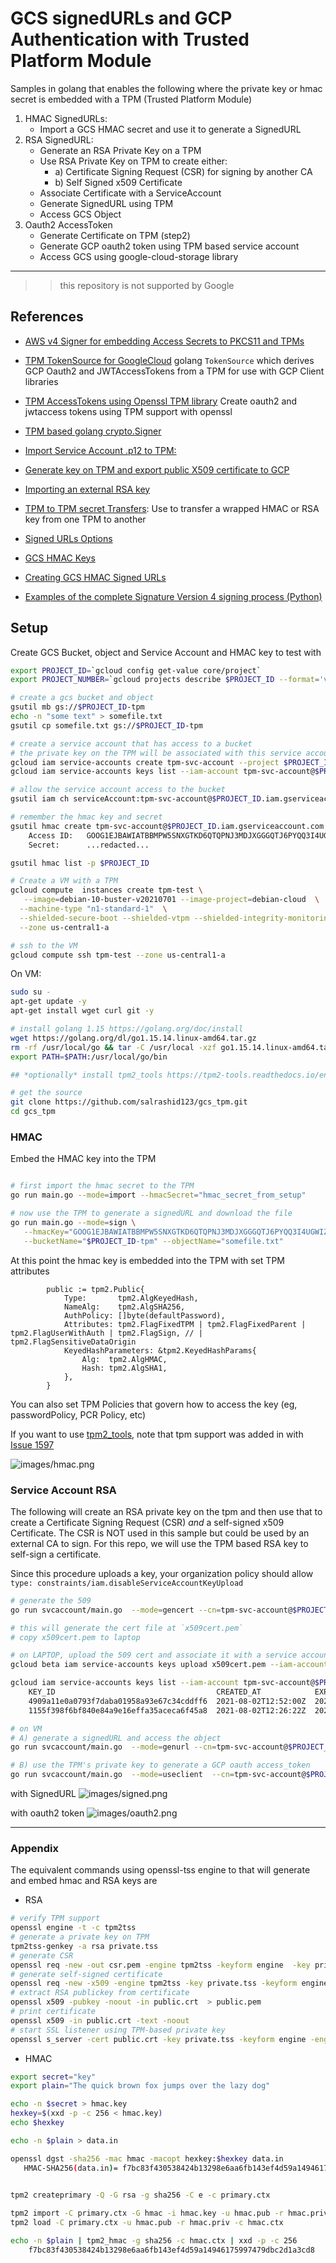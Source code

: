 # GCS signedURLs and GCP Authentication with Trusted Platform Module

Samples in golang that enables the following where the private key or hmac secret is embedded with a TPM (Trusted Platform Module)

1. HMAC SignedURLs:  
   - Import a GCS HMAC secret and use it to generate a SignedURL
2. RSA SignedURL: 
   - Generate an RSA Private Key on a TPM
   - Use RSA Private Key on TPM to create either:
     - a) Certificate Signing Request (CSR) for signing by another CA
     - b) Self Signed x509 Certificate
   - Associate Certificate with a ServiceAccount
   - Generate SignedURL using TPM
   - Access GCS Object
3. Oauth2 AccessToken
   - Generate Certificate on TPM (step2)
   - Generate GCP oauth2 token using TPM based service account
   - Access GCS using google-cloud-storage library

---

>> this repository is not supported by Google

## References

- [AWS v4 Signer for embedding Access Secrets to PKCS11 and TPMs](https://github.com/salrashid123/aws_hmac)

- [TPM TokenSource for GoogleCloud](https://github.com/salrashid123/oauth2#usage-tpmtokensource)
  golang `TokenSource` which derives GCP Oauth2 and JWTAccessTokens from a TPM for use with GCP Client libraries
- [TPM AccessTokens using Openssl TPM library](https://github.com/salrashid123/tpm2_evp_sign_decrypt)
  Create oauth2 and jwtaccess tokens using TPM support with openssl
- [TPM based golang crypto.Signer](https://github.com/salrashid123/signer)
- [Import Service Account .p12 to TPM:](https://github.com/salrashid123/oauth2#a-import-service-account-p12-to-tpm)
- [Generate key on TPM and export public X509 certificate to GCP](https://github.com/salrashid123/oauth2#b-generate-key-on-tpm-and-export-public-x509-certificate-to-gcp)
- [Importing an external RSA key](https://github.com/salrashid123/tpm2/tree/master/tpm_import_external_rsa)
- [TPM to TPM secret Transfers](https://github.com/salrashid123/tpm2/tree/master/tpm2_duplicate):
  Use to transfer a wrapped HMAC or RSA key from one TPM to another

- [Signed URLs Options](https://cloud.google.com/storage/docs/access-control/signed-urls#types)
- [GCS HMAC Keys](https://cloud.google.com/storage/docs/authentication/hmackeys)


- [Creating GCS HMAC Signed URLs](https://medium.com/google-cloud/gcs-hmac-signedurl-3166b995f237)

- [Examples of the complete Signature Version 4 signing process (Python)](https://docs.aws.amazon.com/general/latest/gr/sigv4-signed-request-examples.html)

## Setup

Create GCS Bucket, object and Service Account and HMAC key to test with

```bash
export PROJECT_ID=`gcloud config get-value core/project`
export PROJECT_NUMBER=`gcloud projects describe $PROJECT_ID --format='value(projectNumber)'`

# create a gcs bucket and object
gsutil mb gs://$PROJECT_ID-tpm
echo -n "some text" > somefile.txt
gsutil cp somefile.txt gs://$PROJECT_ID-tpm

# create a service account that has access to a bucket
# the private key on the TPM will be associated with this service account
gcloud iam service-accounts create tpm-svc-account --project $PROJECT_ID
gcloud iam service-accounts keys list --iam-account tpm-svc-account@$PROJECT_ID.iam.gserviceaccount.com

# allow the service account access to the bucket
gsutil iam ch serviceAccount:tpm-svc-account@$PROJECT_ID.iam.gserviceaccount.com:objectViewer gs://$PROJECT_ID-tpm

# remember the hmac key and secret
gsutil hmac create tpm-svc-account@$PROJECT_ID.iam.gserviceaccount.com
    Access ID:   GOOG1EJBAWIATBBMPW5SNXGTKD6QTQPNJ3MDJXGGGQTJ6PYQQ3I4UGWIZYHBQ
    Secret:      ...redacted...

gsutil hmac list -p $PROJECT_ID

# Create a VM with a TPM
gcloud compute  instances create tpm-test \
   --image=debian-10-buster-v20210701 --image-project=debian-cloud  \
  --machine-type "n1-standard-1"  \
  --shielded-secure-boot --shielded-vtpm --shielded-integrity-monitoring  \
  --zone us-central1-a

# ssh to the VM
gcloud compute ssh tpm-test --zone us-central1-a
```

On VM:

```bash
sudo su -
apt-get update -y
apt-get install wget curl git -y

# install golang 1.15 https://golang.org/doc/install
wget https://golang.org/dl/go1.15.14.linux-amd64.tar.gz
rm -rf /usr/local/go && tar -C /usr/local -xzf go1.15.14.linux-amd64.tar.gz
export PATH=$PATH:/usr/local/go/bin

## *optionally* install tpm2_tools https://tpm2-tools.readthedocs.io/en/latest/INSTALL/

# get the source
git clone https://github.com/salrashid123/gcs_tpm.git
cd gcs_tpm
```

### HMAC

Embed the HMAC key into the TPM

```bash

# first import the hmac secret to the TPM
go run main.go --mode=import --hmacSecret="hmac_secret_from_setup" 

# now use the TPM to generate a signedURL and download the file
go run main.go --mode=sign \
   --hmacKey="GOOG1EJBAWIATBBMPW5SNXGTKD6QTQPNJ3MDJXGGGQTJ6PYQQ3I4UGWIZYHBQ" \
   --bucketName="$PROJECT_ID-tpm" --objectName="somefile.txt"
```

At this point the hmac key is embedded into the TPM with set TPM attributes

```golang
		public := tpm2.Public{
			Type:       tpm2.AlgKeyedHash,
			NameAlg:    tpm2.AlgSHA256,
			AuthPolicy: []byte(defaultPassword),
			Attributes: tpm2.FlagFixedTPM | tpm2.FlagFixedParent | tpm2.FlagUserWithAuth | tpm2.FlagSign, // | tpm2.FlagSensitiveDataOrigin
			KeyedHashParameters: &tpm2.KeyedHashParams{
				Alg:  tpm2.AlgHMAC,
				Hash: tpm2.AlgSHA1,
			},
		}
```

You can also set TPM Policies that govern how to access the key (eg, passwordPolicy, PCR Policy, etc)

If you want to use [tpm2_tools](https://github.com/tpm2-software/tpm2-tools), note that  tpm support was added in with [Issue 1597](https://github.com/tpm2-software/tpm2-tools/issues/1597)

![images/hmac.png](images/hmac.png)

### Service Account RSA

The following will create an RSA private key on the tpm and then use that to create a Certificate Signing Request (CSR) *and* a self-signed x509 Certificate.  The CSR is NOT used in this sample but could be used by an external CA to sign.  For this repo, we will use the TPM based RSA key to self-sign a certificate. 

Since this procedure uploads a key, your organization policy should allow `type: constraints/iam.disableServiceAccountKeyUpload`

```bash
# generate the 509
go run svcaccount/main.go  --mode=gencert --cn=tpm-svc-account@$PROJECT_ID.iam.gserviceaccount.com

# this will generate the cert file at `x509cert.pem`
# copy x509cert.pem to laptop

# on LAPTOP, upload the 509 cert and associate it with a service account
gcloud beta iam service-accounts keys upload x509cert.pem --iam-account=tpm-svc-account@$PROJECT_ID.iam.gserviceaccount.com

gcloud iam service-accounts keys list --iam-account tpm-svc-account@$PROJECT_ID.iam.gserviceaccount.com
    KEY_ID                                    CREATED_AT            EXPIRES_AT
    4909a11e0a0793f7daba01958a93e67c34cddff6  2021-08-02T12:52:00Z  2022-08-02T12:52:00Z   <<< TPM based service account
    1155f398f6bf840e84a9e16effa35aceca6f45a8  2021-08-02T12:26:22Z  2023-08-25T01:58:04Z

# on VM
# A) generate a signedURL and access the object
go run svcaccount/main.go  --mode=genurl --cn=tpm-svc-account@$PROJECT_ID.iam.gserviceaccount.com --bucketName=$PROJECT_ID-tpm --objectName=somefile.txt

# B) use the TPM's private key to generate a GCP oauth access_token
go run svcaccount/main.go  --mode=useclient  --cn=tpm-svc-account@$PROJECT_ID.iam.gserviceaccount.com --bucketName=$PROJECT_ID-tpm --objectName=somefile.txt
```

with SignedURL
![images/signed.png](images/signed.png)

with oauth2 token
![images/oauth2.png](images/oauth2.png)

---

### Appendix

The equivalent commands using openssl-tss engine to that will generate and embed hmac and RSA keys are

- RSA

```bash
# verify TPM support
openssl engine -t -c tpm2tss
# generate a private key on TPM
tpm2tss-genkey -a rsa private.tss
# generate CSR
openssl req -new -out csr.pem -engine tpm2tss -keyform engine  -key private.tss
# generate self-signed certificate
openssl req -new -x509 -engine tpm2tss -key private.tss -keyform engine -out public.crt  -subj "/C=US/ST=California/L=Mountain View/O=Acme Co/OU=Enterprise/CN=OURServiceAccountName@PROJECT_ID.iam.gserviceaccount.com"
# extract RSA publickey from certificate
openssl x509 -pubkey -noout -in public.crt  > public.pem
# print certificate
openssl x509 -in public.crt -text -noout
# start SSL listener using TPM-based private key
openssl s_server -cert public.crt -key private.tss -keyform engine -engine tpm2tss -accept 50051
```

- HMAC

```bash
export secret="key"
export plain="The quick brown fox jumps over the lazy dog"

echo -n $secret > hmac.key
hexkey=$(xxd -p -c 256 < hmac.key)
echo $hexkey

echo -n $plain > data.in

openssl dgst -sha256 -mac hmac -macopt hexkey:$hexkey data.in
   HMAC-SHA256(data.in)= f7bc83f430538424b13298e6aa6fb143ef4d59a14946175997479dbc2d1a3cd8
   

tpm2 createprimary -Q -G rsa -g sha256 -C e -c primary.ctx

tpm2 import -C primary.ctx -G hmac -i hmac.key -u hmac.pub -r hmac.priv
tpm2 load -C primary.ctx -u hmac.pub -r hmac.priv -c hmac.ctx

echo -n $plain | tpm2_hmac -g sha256 -c hmac.ctx | xxd -p -c 256
    f7bc83f430538424b13298e6aa6fb143ef4d59a14946175997479dbc2d1a3cd8
```






